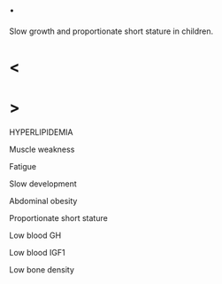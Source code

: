 # .

Slow growth and proportionate short stature in children.

# <

# >

HYPERLIPIDEMIA

Muscle weakness

Fatigue

Slow development

Abdominal obesity

Proportionate short stature

Low blood GH

Low blood IGF1

Low bone density
